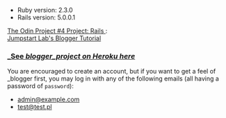 * Ruby version: 2.3.0
* Rails version: 5.0.0.1

<a href="http://www.theodinproject.com/web-development-101/ruby-on-rails?ref=lc-pb"> The Odin Project #4 Project: Rails </a>:
<br>
<a href="http://tutorials.jumpstartlab.com/projects/blogger.html">  Jumpstart Lab's Blogger Tutorial </a>
<br>

### [_See _blogger_project on Heroku here_](https://obscure-temple-21505.herokuapp.com/ "Blogger")

You are encouraged to create an account, but if you want to get a feel of _blogger first, you may log in with any of the following emails (all having a password of `password`):

- admin@example.com
- test@test.pl
